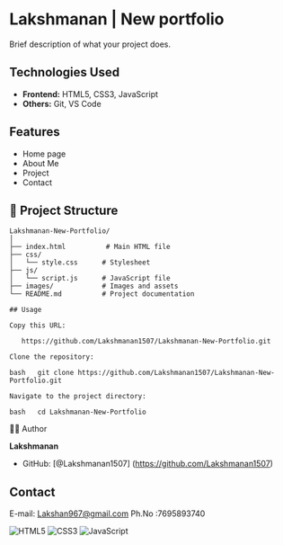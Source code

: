 # Lakshmanan | New portfolio

Brief description of what your project does.

## Technologies Used

- **Frontend:** HTML5, CSS3, JavaScript
- **Others:** Git, VS Code

## Features

- Home page
- About Me
- Project
- Contact




## 📁 Project Structure
```
Lakshmanan-New-Portfolio/
│
├── index.html          # Main HTML file
├── css/
│   └── style.css      # Stylesheet
├── js/
│   └── script.js      # JavaScript file
├── images/            # Images and assets
└── README.md          # Project documentation

```
```
## Usage

Copy this URL:

   https://github.com/Lakshmanan1507/Lakshmanan-New-Portfolio.git

Clone the repository:

bash   git clone https://github.com/Lakshmanan1507/Lakshmanan-New-Portfolio.git

Navigate to the project directory:

bash   cd Lakshmanan-New-Portfolio
```

👨‍💻 Author

**Lakshmanan**
- GitHub: [@Lakshmanan1507] (https://github.com/Lakshmanan1507)


## Contact

E-mail: Lakshan967@gmail.com
Ph.No :7695893740  



![HTML5](https://img.shields.io/badge/HTML5-E34F26?style=for-the-badge&logo=html5&logoColor=white)
![CSS3](https://img.shields.io/badge/CSS3-1572B6?style=for-the-badge&logo=css3&logoColor=white)
![JavaScript](https://img.shields.io/badge/JavaScript-F7DF1E?style=for-the-badge&logo=javascript&logoColor=black)

